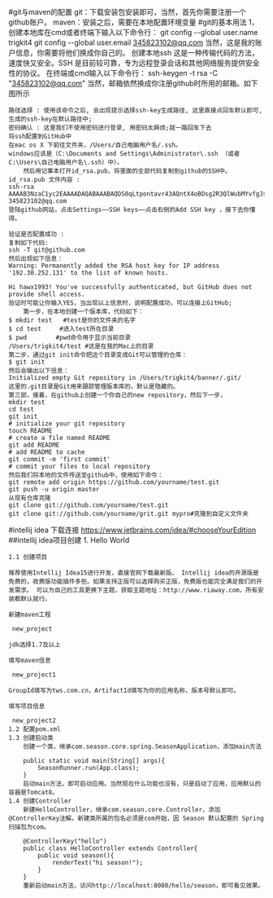 #git与maven的配置
	git：下载安装包安装即可，当然，首先你需要注册一个github账户。
	maven：安装之后，需要在本地配置环境变量
#git的基本用法
	1，创建本地库在cmd或者终端下输入以下命令行：
	git config --global user.name trigkit4
	git config --global user.email 345823102@qq.com
	当然，这是我的账户信息，你需要将他们换成你自己的。
	创建本地ssh
	这是一种传输代码的方法，速度快又安全。SSH 是目前较可靠，专为远程登录会话和其他网络服务提供安全性的协议。
	在终端或cmd输入以下命令行：
	ssh-keygen -t rsa -C "345823102@qq.com"
	当然，邮箱依然换成你注册github时所用的邮箱。如下图所示
	
	路径选择 : 使用该命令之后, 会出现提示选择ssh-key生成路径, 这里直接点回车默认即可, 生成的ssh-key在默认路径中;
	密码确认 : 这里我们不使用密码进行登录, 用密码太麻烦;就一路回车下去
	将ssh配置到GitHub中
	在mac os X 下前往文件夹，/Users/自己电脑用户名/.ssh。
	windows应该是（C:\Documents and Settings\Administrator\.ssh （或者 C:\Users\自己电脑用户名\.ssh）中）。
		然后用记事本打开id_rsa.pub，将里面的全部代码复制到github的SSH中。
	id_rsa.pub 文件内容 :
	ssh-rsa AAAAB3NzaC1yc2EAAAADAQABAAABAQDS0qLtpontavr43AQntX4oBOsg2R3QlWubMYvfgJsIDX6NWd5RaIDLBLEMwIFLDcpvpQKvk5S/bTy4vTuWqeY6fkQ/tZBKksQn1WuYDcSfjLF8BuPMfdkboTh9NaKESKnsiWdranEVbmB5vOAHm8T+HFGdzG7Tz4ygzCnTwvdpBYrd/4jgeazws2d7CuMeuyb+FxdDTQy9YmJJm+82ypfR//bLyzRJo3SYadnPO3VdOAZCO1Isky+p/0nNN/obC4t2y2+oHBAqJV9h37f9S8UShgDmZoVLicRi4poni0i70xj+t/hnOsT8fmEc+vM9USyN+ndawz2oWjikKgln1jOB 345823102@qq.com
	登陆github网站，点击Settings——SSH keys——点击右侧的Add SSH key ，接下去你懂得。
	
	验证是否配置成功 :
	复制如下代码:
	ssh -T git@github.com
	然后出现如下信息：
	Warning: Permanently added the RSA host key for IP address '192.30.252.131' to the list of known hosts.
	
	Hi hawx1993! You've successfully authenticated, but GitHub does not provide shell access.
	验证时可能让你输入YES，当出现以上信息时，说明配置成功，可以连接上GitHub;
		第一步，在本地创建一个版本库，代码如下：
	$ mkdir test   #test是你的文件夹的名字
	$ cd test     #进入test所在目录
	$ pwd        #pwd命令用于显示当前目录    
	/Users/trigkit4/test #这是在我的Mac上的目录
	第二步，通过git init命令把这个目录变成Git可以管理的仓库：
	$ git init
	然后会输出以下信息：
	Initialized empty Git repository in /Users/trigkit4/banner/.git/
	这里的.git目录是Git用来跟踪管理版本库的，默认是隐藏的。
	第三部，接着，在github上创建一个你自己的new repository，然后下一步，
	mkdir test  
	cd test   
	git init    
	# initialize your git repository  
	touch README  
	# create a file named README  
	git add README    
	# add README to cache  
	git commit -m 'first commit'  
	# commit your files to local repository  
	然后我们将本地的文件传送至github中，使用如下命令：
	git remote add origin https://github.com/yourname/test.git  
	git push -u origin master  
	从现有仓库克隆
	git clone git://github.com/yourname/test.git
	git clone git://github.com/yourname/grit.git mypro#克隆到自定义文件夹
#intellij idea
	下载连接 https://www.jetbrains.com/idea/#chooseYourEdition
##intellij idea项目创建
	1. Hello World
	
	1.1 创建项目
	
	推荐使用Intellij Idea15进行开发，直接官网下载最新版。 Intellij idea的开源版是免费的，收费版功能插件多些。如果支持正版可以选择购买正版，免费版也能完全满足我们的开发需求。 可以为自己的工具更换下主题，获取主题地址：http://www.riaway.com，所有安装都默认就行。
	
	新建maven工程
	
	 new_project
	
	jdk选择1.7及以上
	
	填写maven信息
	
	 new_project1
	
	GroupId填写为tws.com.cn，ArtifactId填写为你的应用名称，版本号默认即可。
	
	填写项目信息
	
	 new_project2
	1.2 配置pom.xml
	1.3 创建启动类
		创建一个类，继承com.season.core.spring.SeasonApplication，添加main方法

	    public static void main(String[] args){
	        SeasonRunner.run(App.class);
	    }
		启动main方法，即可启动应用。当然现在什么功能也没有，只是启动了应用，应用默认的容器是Tomcat8。
	1.4 创建Controller
		新建HelloController，继承com.season.core.Controller，添加@ControllerKey注解。新建类所属的包名必须是com开始，因 Season 默认配置的 Spring 扫描包为com。

	    @ControllerKey("hello")
	    public class HelloController extends Controller{
	        public void season(){
	            renderText("hi season!");
	        }
	    }
	    重新启动main方法，访问http://localhost:8080/hello/season，即可看见效果。